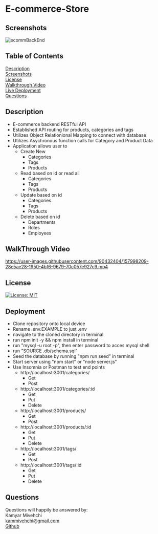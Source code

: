 # E-commerce-Store

## Screenshots
![ecommBackEnd](https://user-images.githubusercontent.com/90432404/157997450-777aefa9-71ad-4a6f-affd-fbee0135afe4.gif)

## Table of Contents
 [Description](#Description)
 <br>
 [Screenshots](#Screenshots)
 <br>
 [License](#license)
 <br>
 [Walkthrough Video](#Walkthrough)
 <br>
 [Live Deployment](#Deployment)
 <br>
 [Questions](#questions)
 
 
 
 ## Description
 + E-commerce backend RESTful API
 + Established API routing for products, categories and tags
 + Utilizes Object Relationional Mapping to connect with database
 + Utilizes Asychronous function calls for Category and Product Data
 + Application allows user to
   + Create New
     + Categories
     + Tags
     + Products
   + Read based on id or read all
     + Categories
     + Tags
     + Products
   + Update based on id
     + Categories
     + Tags
     + Products
   + Delete based on id
     + Departments
     + Roles
     + Employees
 
 ## WalkThrough Video


https://user-images.githubusercontent.com/90432404/157998209-28e5ae28-1950-4bf6-9679-70c057e927c9.mp4



## License 
[![License: MIT](https://img.shields.io/badge/License-MIT-yellow.svg)](https://opensource.org/licenses/MIT)


## Deployment
- Clone repository onto local device
- Rename .env.EXAMPLE to just .env
- navigate to the cloned directory in terminal
- run npm init -y && npm install in terminal
- run "mysql -u root -p", then enter password to acces mysql shell
- run "SOURCE .db/schema.sql"
- Seed the database by running "npm run seed" in terminal
- Start server using "npm start" or "node server.js"
- Use Insomnia or Postman to test end points
  + http://localhost:3001/categories/
    + Get
    + Post
  + http://localhost:3001/categories/:id
    + Get
    + Put
    + Delete
  + http://localhost:3001/products/
    + Get
    + Post
  + http://localhost:3001/products/:id
    + Get
    + Put
    + Delete
  + http://localhost:3001/tags/
    + Get
    + Post
  + http://localhost:3001/tags/:id
    + Get
    + Put
    + Delete
## Questions

Questions will happily be answered by:
<br>
Kamyar Mivehchi
<br>
[kammivehchi@gmail.com](mailto:kammivehchi@gmail.com)
<br>
[Github](https://github.com/Kam-Mivehchi)
